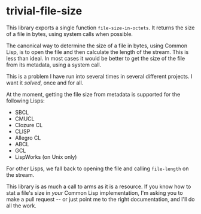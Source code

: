 # trivial-file-size

This library exports a single function `file-size-in-octets`. It
returns the size of a file in bytes, using system calls when possible.

The canonical way to determine the size of a file in bytes, using
Common Lisp, is to open the file and then calculate the length of the
stream. This is less than ideal. In most cases it would be better to
get the size of the file from its metadata, using a system call.

This is a problem I have run into several times in several different
projects. I want it *solved*, once and for all.

At the moment, getting the file size from metadata is supported for
the following Lisps:

- SBCL
- CMUCL
- Clozure CL
- CLISP
- Allegro CL
- ABCL
- GCL
- LispWorks (on Unix only)

For other Lisps, we fall back to opening the file and calling
`file-length` on the stream.

This library is as much a call to arms as it is a resource. If you
know how to stat a file's size in *your* Common Lisp implementation,
I'm asking you to make a pull request -- or just point me to the right
documentation, and I'll do all the work.

